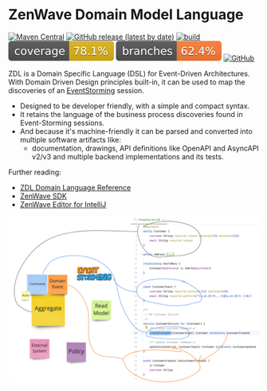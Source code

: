 ZenWave Domain Model Language
=====================================


[![Maven Central](https://img.shields.io/maven-central/v/io.github.zenwave360.zenwave-sdk/zdl-jvm.svg?label=Maven%20Central&logo=apachemaven)](https://search.maven.org/artifact/io.github.zenwave360.zenwave-sdk/zdl-jvm)
[![GitHub release (latest by date)](https://img.shields.io/github/v/release/ZenWave360.zenwave-sdk/zdl-jvm?logo=GitHub)](https://github.com/ZenWave360/zdl-jvm/releases)
[![build](https://github.com/ZenWave360/zdl-jvm/workflows/Build/badge.svg)](https://github.com/ZenWave360/zdl-jvm/actions/workflows/build.yml)
[![coverage](https://raw.githubusercontent.com/ZenWave360/zdl-jvm/badges/jacoco.svg)](https://github.com/ZenWave360/zdl-jvm/actions/workflows/build.yml)
[![branches coverage](https://raw.githubusercontent.com/ZenWave360/zdl-jvm/badges/branches.svg)](https://github.com/ZenWave360/zdl-jvm/actions/workflows/build.yml)
[![GitHub](https://img.shields.io/github/license/ZenWave360/zdl-jvm)](https://github.com/ZenWave360/zdl-jvm/blob/main/LICENSE)


ZDL is a Domain Specific Language (DSL) for Event-Driven Architectures. With Domain Driven Design principles built-in, it can be used to map the discoveries of an [EventStorming](https://www.eventstorming.com/) session.

- Designed to be developer friendly, with a simple and compact syntax.
- It retains the language of the business process discoveries found in Event-Storming sessions.
- And because it's machine-friendly it can be parsed and converted into multiple software artifacts like: 
  - documentation, drawings, API definitions like OpenAPI and AsyncAPI v2/v3 and multiple backend implementations and its tests.

Further reading:
- [ZDL Domain Language Reference](https://zenwave360.github.io/docs/event-driven-design/zenwave-domain-language)
- [ZenWave SDK](https://zenwave360.github.io/zenwave-sdk/)
- [ZenWave Editor for IntelliJ](https://zenwave360.github.io/plugin/)

![EventStorming ZDL](docs/EvenStorming-ZDL.png)

